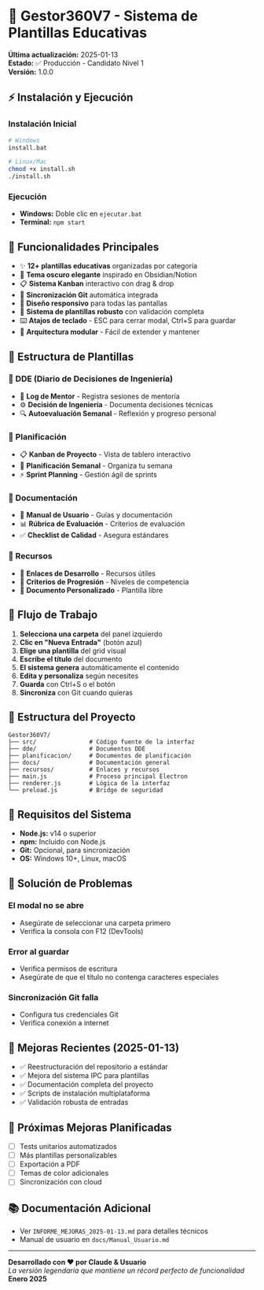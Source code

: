 # 🚀 Gestor360V7 - Sistema de Plantillas Educativas

**Última actualización:** 2025-01-13  
**Estado:** ✅ Producción - Candidato Nivel 1  
**Versión:** 1.0.0

## ⚡ Instalación y Ejecución

### Instalación Inicial
```bash
# Windows
install.bat

# Linux/Mac
chmod +x install.sh
./install.sh
```

### Ejecución
- **Windows:** Doble clic en `ejecutar.bat`
- **Terminal:** `npm start`

## 🎯 Funcionalidades Principales

- ✨ **12+ plantillas educativas** organizadas por categoría
- 🌙 **Tema oscuro elegante** inspirado en Obsidian/Notion
- 📋 **Sistema Kanban** interactivo con drag & drop
- 🔄 **Sincronización Git** automática integrada
- 📱 **Diseño responsivo** para todas las pantallas
- 🐛 **Sistema de plantillas robusto** con validación completa
- ⌨️ **Atajos de teclado** - ESC para cerrar modal, Ctrl+S para guardar
- 🔧 **Arquitectura modular** - Fácil de extender y mantener

## 📁 Estructura de Plantillas

### 📂 DDE (Diario de Decisiones de Ingeniería)
- 🎯 **Log de Mentor** - Registra sesiones de mentoría
- ⚙️ **Decisión de Ingeniería** - Documenta decisiones técnicas
- 🔍 **Autoevaluación Semanal** - Reflexión y progreso personal

### 📂 Planificación
- 📋 **Kanban de Proyecto** - Vista de tablero interactivo
- 📅 **Planificación Semanal** - Organiza tu semana
- ⚡ **Sprint Planning** - Gestión ágil de sprints

### 📂 Documentación
- 📖 **Manual de Usuario** - Guías y documentación
- 📊 **Rúbrica de Evaluación** - Criterios de evaluación
- ✅ **Checklist de Calidad** - Asegura estándares

### 📂 Recursos
- 🔗 **Enlaces de Desarrollo** - Recursos útiles
- 🎯 **Criterios de Progresión** - Niveles de competencia
- 📝 **Documento Personalizado** - Plantilla libre

## 🎨 Flujo de Trabajo

1. **Selecciona una carpeta** del panel izquierdo
2. **Clic en "Nueva Entrada"** (botón azul)
3. **Elige una plantilla** del grid visual
4. **Escribe el título** del documento
5. **El sistema genera** automáticamente el contenido
6. **Edita y personaliza** según necesites
7. **Guarda** con Ctrl+S o el botón
8. **Sincroniza** con Git cuando quieras

## 📁 Estructura del Proyecto

```
Gestor360V7/
├── src/               # Código fuente de la interfaz
├── dde/               # Documentos DDE
├── planificacion/     # Documentos de planificación
├── docs/              # Documentación general
├── recursos/          # Enlaces y recursos
├── main.js            # Proceso principal Electron
├── renderer.js        # Lógica de la interfaz
└── preload.js         # Bridge de seguridad
```

## 🔧 Requisitos del Sistema

- **Node.js:** v14 o superior
- **npm:** Incluido con Node.js
- **Git:** Opcional, para sincronización
- **OS:** Windows 10+, Linux, macOS

## 🐛 Solución de Problemas

### El modal no se abre
- Asegúrate de seleccionar una carpeta primero
- Verifica la consola con F12 (DevTools)

### Error al guardar
- Verifica permisos de escritura
- Asegúrate de que el título no contenga caracteres especiales

### Sincronización Git falla
- Configura tus credenciales Git
- Verifica conexión a internet

## 📝 Mejoras Recientes (2025-01-13)

- ✅ Reestructuración del repositorio a estándar
- ✅ Mejora del sistema IPC para plantillas
- ✅ Documentación completa del proyecto
- ✅ Scripts de instalación multiplataforma
- ✅ Validación robusta de entradas

## 🚀 Próximas Mejoras Planificadas

- [ ] Tests unitarios automatizados
- [ ] Más plantillas personalizables
- [ ] Exportación a PDF
- [ ] Temas de color adicionales
- [ ] Sincronización con cloud

## 📚 Documentación Adicional

- Ver `INFORME_MEJORAS_2025-01-13.md` para detalles técnicos
- Manual de usuario en `docs/Manual_Usuario.md`

---

**Desarrollado con ❤️ por Claude & Usuario**  
*La versión legendaria que mantiene un récord perfecto de funcionalidad*  
**Enero 2025**
